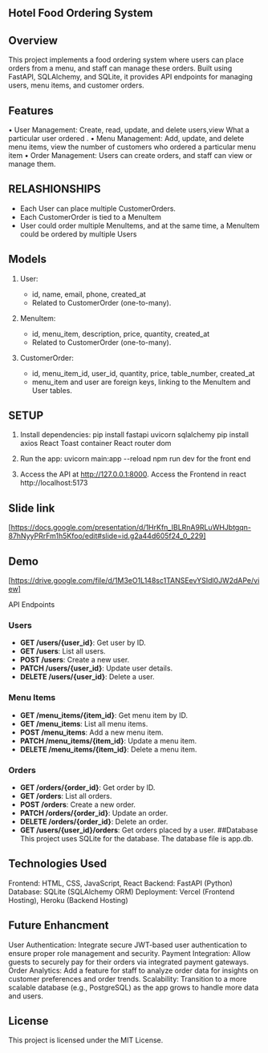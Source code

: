 ## Hotel  Food Ordering System



## Overview

This project implements a food ordering system where users can place orders from a menu, and staff can manage these orders. Built using FastAPI, SQLAlchemy, and SQLite, it provides API endpoints for managing users, menu items, and customer orders.
## Features
• User Management: Create, read, update, and delete users,view What a particular user ordered . 
• Menu Management: Add, update, and delete menu items, view the number of customers who ordered a particular menu item
• Order Management: Users can create orders, and staff can view or manage them.
## RELASHIONSHIPS
  - Each User can place multiple CustomerOrders.
  - Each CustomerOrder is tied to a MenuItem
-  User could order multiple MenuItems, and at the same time, a MenuItem could be ordered by multiple Users

## Models
1. User:
   - id, name, email, phone, created_at
   - Related to CustomerOrder (one-to-many).

2. MenuItem:
   - id, menu_item, description, price, quantity, created_at
   - Related to CustomerOrder (one-to-many).

3. CustomerOrder:
   - id, menu_item_id, user_id, quantity, price, table_number, created_at
   - menu_item and user are foreign keys, linking to the MenuItem and User tables.
 ## SETUP
1. Install dependencies:
   pip install fastapi uvicorn sqlalchemy
   pip install axios
   React Toast container
   React router dom


2. Run the app:
   uvicorn main:app --reload
   npm run dev for the front end 

3. Access the API at http://127.0.0.1:8000.
   Access the Frontend in react http://localhost:5173



## Slide link
[https://docs.google.com/presentation/d/1HrKfn_IBLRnA9RLuWHJbtgqn-87hNyyPRrFm1h5Kfoo/edit#slide=id.g2a44d605f24_0_229]

## Demo
[https://drive.google.com/file/d/1M3eO1L148sc1TANSEevYSIdl0JW2dAPe/view]

API Endpoints
### Users
- **GET /users/{user_id}**: Get user by ID.
- **GET /users**: List all users.
- **POST /users**: Create a new user.
- **PATCH /users/{user_id}**: Update user details.
- **DELETE /users/{user_id}**: Delete a user.

### Menu Items
- **GET /menu_items/{item_id}**: Get menu item by ID.
- **GET /menu_items**: List all menu items.
- **POST /menu_items**: Add a new menu item.
- **PATCH /menu_items/{item_id}**: Update a menu item.
- **DELETE /menu_items/{item_id}**: Delete a menu item.

### Orders
- **GET /orders/{order_id}**: Get order by ID.
- **GET /orders**: List all orders.
- **POST /orders**: Create a new order.
- **PATCH /orders/{order_id}**: Update an order.
- **DELETE /orders/{order_id}**: Delete an order.
- **GET /users/{user_id}/orders**: Get orders placed by a user.
##Database
This project uses SQLite for the database. The database file is app.db.

## Technologies Used
Frontend: HTML, CSS, JavaScript, React
Backend: FastAPI (Python)
Database: SQLite (SQLAlchemy ORM)
Deployment: Vercel (Frontend Hosting), Heroku (Backend Hosting)

## Future Enhancment
User Authentication: Integrate secure JWT-based user authentication to ensure proper role management and security.
Payment Integration: Allow guests to securely pay for their orders via integrated payment gateways.
Order Analytics: Add a feature for staff to analyze order data for insights on customer preferences and order trends.
Scalability: Transition to a more scalable database (e.g., PostgreSQL) as the app grows to handle more data and users.

## License
This project is licensed under the MIT License.
